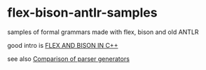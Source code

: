 # flex-bison-antlr-samples
samples of formal grammars made with flex, bison and old ANTLR

good intro is [FLEX AND BISON IN C++](http://www.jonathanbeard.io/tutorials/FlexBisonC++)

see also [Comparison of parser generators](https://en.wikipedia.org/wiki/Comparison_of_parser_generators)
